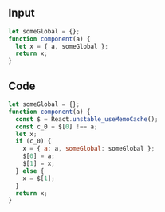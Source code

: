
## Input

```javascript
let someGlobal = {};
function component(a) {
  let x = { a, someGlobal };
  return x;
}

```

## Code

```javascript
let someGlobal = {};
function component(a) {
  const $ = React.unstable_useMemoCache();
  const c_0 = $[0] !== a;
  let x;
  if (c_0) {
    x = { a: a, someGlobal: someGlobal };
    $[0] = a;
    $[1] = x;
  } else {
    x = $[1];
  }
  return x;
}

```
      